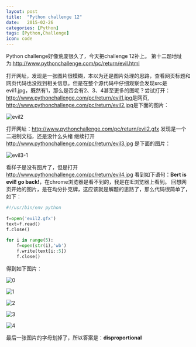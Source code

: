 ```yaml
---
layout: post
title:  "Python challenge 12"
date:   2015-02-26
categories: [Python]
tags: [Python,Challenge]
icon: code
---
```


Python challenge好像荒废很久了，今天把challenge 12补上。
第十二题地址为:<http://www.pythonchallenge.com/pc/return/evil.html>

打开网址，发现是一张图片很模糊，本以为还是图片处理的思路，查看网页标题和网页代码也没找到相关信息。但是在整个源代码中仔细观察会发现src是evil1.jpg，既然有1，那么是否会有2、3、4甚至更多的图呢？尝试打开：
<http://www.pythonchallenge.com/pc/return/evil1.jpg>是网页,
<http://www.pythonchallenge.com/pc/return/evil2.jpg>是下面的图片：

![evil2](/images/python_challenge12/evil2.jpg)

打开网址：<http://www.pythonchallenge.com/pc/return/evil2.gfx> 发现是一个二进制文档，还是没什么头绪
继续打开<http://www.pythonchallenge.com/pc/return/evil3.jpg> 是下面的图片：

![evil3-1](/images/python_challenge12/evil3-1.jpg)

看样子是没有图片了，但是打开<http://www.pythonchallenge.com/pc/return/evil4.jpg> 看到如下语句：**Bert is evil! go back!**，在chrome浏览器是看不到的，我是在IE浏览器上看到。
回想网页开始的图片，是在均分扑克牌，这应该就是解题的思路了，那么代码很简单了，如下：

``` python
#!/usr/bin/env python
 
f=open('evil2.gfx')
text=f.read()
f.close()
 
for i in range(5):
    f=open(str(i),'wb')
    f.write(text[i::5])
    f.close()
```

得到如下图片：

![0](/images/python_challenge12/0.jpg)

![1](/images/python_challenge12/1.png)

![2](/images/python_challenge12/2.gif)

![3](/images/python_challenge12/3.png)

![4](/images/python_challenge12/4.jpg)

最后一张图片的字母划掉了，所以答案是：**disproportional**